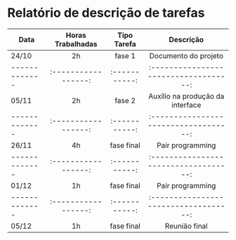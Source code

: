 # Relatório de descrição de tarefas

| Data          | Horas Trabalhadas | Tipo Tarefa | Descrição                           |
| ------------- |:-----------------:|:-----------:|:-----------------------------------:|
| 24/10         | 2h                | fase 1      | Documento do projeto                |
| ------------- |:-----------------:|:-----------:|:-----------------------------------:|
| 05/11         | 2h                | fase 2      | Auxílio na produção da interface    |
| ------------- |:-----------------:|:-----------:|:-----------------------------------:|
| 26/11         | 4h                | fase final  | Pair programming                    |
| ------------- |:-----------------:|:-----------:|:-----------------------------------:|
| 01/12         | 1h                | fase final  | Pair programming                    |
| ------------- |:-----------------:|:-----------:|:-----------------------------------:|
| 05/12         | 1h                | fase final  | Reunião final                       |
